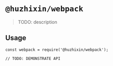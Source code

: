 # `@huzhixin/webpack`

> TODO: description

## Usage

```
const webpack = require('@huzhixin/webpack');

// TODO: DEMONSTRATE API
```
